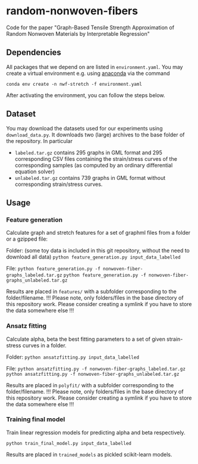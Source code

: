 # random-nonwoven-fibers
Code for the paper "Graph-Based Tensile Strength Approximation of Random Nonwoven Materials by Interpretable Regression"


## Dependencies
All packages that we depend on are listed in ```environment.yaml```. 
You may create a virtual environment e.g. using [anaconda](https://anaconda.org) via the command

```conda env create -n nwf-stretch -f environment.yaml```

After activating the environment, you can follow the steps below.

## Dataset
You may download the datasets used for our experiments using ```download_data.py```. 
It downloads two (large) archives to the base folder of the repository.
In particular
- ```labeled.tar.gz``` contains 295 graphs in GML format and 295 corresponding CSV files containing the strain/stress curves of the corresponding samples (as computed by an ordinary differential equation solver) 
- ```unlabeled.tar.gz``` contains 739 graphs in GML format without corresponding strain/stress curves.

## Usage
### Feature generation
Calculate graph and stretch features for a set of graphml files from a folder or a gzipped file:

Folder: (some toy data is included in this git repository, without the need to download all data)
```python feature_generation.py input_data_labelled```

File:
```python feature_generation.py -f nonwoven-fiber-graphs_labeled.tar.gz```
```python feature_generation.py -f nonwoven-fiber-graphs_unlabeled.tar.gz```


Results are placed in ```features/``` with a subfolder corresponding to the folder/filename. 
!!! Please note, only folders/files in the base directory of this repository work. Please consider creating a symlink if you have to store the data somewhere else !!! 

### Ansatz fitting
Calculate alpha, beta the best fitting parameters to a set of given strain-stress curves in a folder.

Folder:
```python ansatzfitting.py input_data_labelled```

File:
```python ansatzfitting.py -f nonwoven-fiber-graphs_labeled.tar.gz```
```python ansatzfitting.py -f nonwoven-fiber-graphs_unlabeled.tar.gz```

Results are placed in ```polyfit/``` with a subfolder corresponding to the folder/filename. 
!!! Please note, only folders/files in the base directory of this repository work. Please consider creating a symlink if you have to store the data somewhere else !!! 

### Training final model
Train linear regression models for predicting alpha and beta respectively.

```python train_final_model.py input_data_labelled``` 

Results are placed in ```trained_models``` as pickled scikit-learn models.